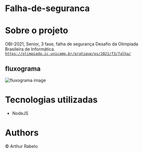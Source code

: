 # Falha-de-seguranca

# Sobre o projeto

 OBI-2021, Senior, 3 fase, falha de segurança
 Desafio da Olimpiada Brasileira de Informática.
 <code>https://olimpiada.ic.unicamp.br/pratique/ps/2021/f3/falha/</code>

## fluxograma
![fluxograma image](https://github.com/ArthurUndefined/Falha-de-seguranca/blob/main/readme/Falha%20de%20segurança%20-%20Desafio%20Senior.png)

# Tecnologias utilizadas
- NodeJS

# Authors
© Arthur Rabelo
